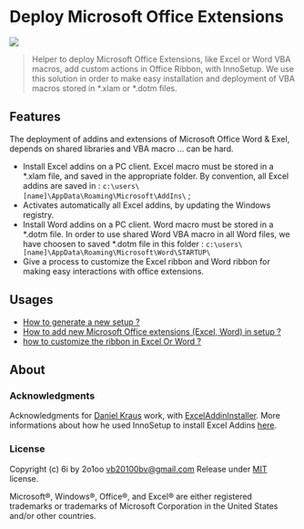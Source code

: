 Deploy Microsoft Office Extensions
==================================

![](https://img.shields.io/badge/Deploy_Microsoft_Office_Extensions-alpha-green.svg?style=flat-square)  

> Helper to deploy Microsoft Office Extensions, like Excel or Word VBA macros, add custom actions in Office Ribbon, with InnoSetup. We use this solution in order to make easy installation and deployment of VBA macros stored in *.xlam or *.dotm files.


## Features

The deployment of addins and extensions of Microsoft Office Word & Exel, depends on shared libraries and VBA macro ... can be hard.

 - Install Excel addins on a PC client. Excel macro must be stored in a *.xlam file, and saved in the appropriate folder. By convention, all Excel addins are saved in : `c:\users\[name]\AppData\Roaming\Microsoft\AddIns\` ;
 - Activates automatically all Excel addins, by updating the Windows registry.
 - Install Word addins on a PC client. Word macro must be stored in a *.dotm file. In order to use shared Word VBA macro in all Word files, we have choosen to saved *.dotm file in this folder : `c:\users\[name]\AppData\Roaming\Microsoft\Word\STARTUP\` 
 - Give a process to customize the Excel ribbon and Word ribbon for making easy interactions with office extensions.     


## Usages

 - [How to generate a new setup ?](./doc/how-to-generate-new-setup.md)
 - [How to add new Microsoft Office extensions (Excel, Word) in setup ?](./doc/how-to-add-new-Microsoft-Office-extensions-in-setup.md)
 - [how to customize the ribbon in Excel Or Word ?](./doc/how-to-customize-the-ribbon-in-Excel-or-Word.md)
 

## About

### Acknowledgments

Acknowledgments for [Daniel Kraus](http://github.com/bovender) work, with [ExcelAddinInstaller](https://github.com/bovender/ExcelAddinInstaller). More informations about how he used InnoSetup to install Excel Addins [here](https://www.xltoolbox.net/blog/2013/12/using-innosetup-to-install-excel-addins.html). 

### License

Copyright (c) 6i by 2o1oo <vb20100bv@gmail.com>
Release under [MIT](./LICENSE.md) license.

Microsoft®, Windows®, Office®, and Excel® are either registered trademarks or trademarks of Microsoft Corporation in the United States and/or other countries.